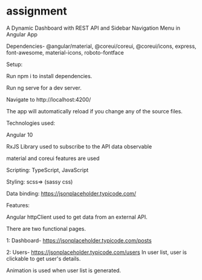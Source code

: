 # assignment
 A Dynamic Dashboard with REST API and Sidebar Navigation Menu in Angular App

Dependencies- @angular/material, @coreui/coreui, @coreui/icons, express, font-awesome, material-icons, roboto-fontface

Setup:

Run npm i to install dependencies.

Run ng serve for a dev server.

Navigate to http://localhost:4200/
 
The app will automatically reload if you change any of the source files.

Technologies used:

Angular 10

RxJS Library used to subscribe to the API data observable

material and coreui features are used

Scripting: TypeScript, JavaScript

Styling: scss=> (sassy css)

Data binding: https://jsonplaceholder.typicode.com/

Features:

Angular httpClient used to get data from an external API.

There are two functional pages.

1: Dashboard- https://jsonplaceholder.typicode.com/posts

2: Users- https://jsonplaceholder.typicode.com/users
In user list, user is clickable to get user's details.

Animation is used when user list is generated.

